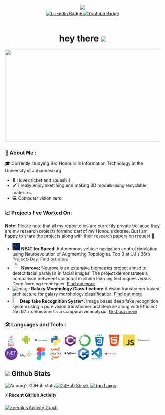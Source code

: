 <div id="header" align="center">
  <img src="https://media.giphy.com/media/M9gbBd9nbDrOTu1Mqx/giphy.gif" width="100"/>
</div>

<div id="badges" align="center">
  <div id="header">
  <a href="www.linkedin.com/in/zeerak-baig6537b5205">
    <img src="https://img.shields.io/badge/LinkedIn-blue?style=for-the-badge&logo=linkedin&logoColor=white" alt="LinkedIn Badge"/>
  </a>
  <a href="https://www.youtube.com/channel/UCPcRBHchnuFVQvoqMwk-jFA">
    <img src="https://img.shields.io/badge/YouTube-red?style=for-the-badge&logo=youtube&logoColor=white" alt="Youtube Badge"/>
  </a>
</div>
  <img src="https://komarev.com/ghpvc/?username=ZeerakBaig&style=flat-square&color=blue" alt=""/>
  
  <h1>
  hey there
  <img src="https://media.giphy.com/media/hvRJCLFzcasrR4ia7z/giphy.gif" width="30px"/>
</h1>
</div>

<div align="center">
  <img src="https://media.giphy.com/media/dWesBcTLavkZuG35MI/giphy.gif" width="600" height="300"/>
</div>

### :boy: About Me :
🎓 Currently studying Bsc Honours in Information Technology at the University of Johannesburg.

- 🏏 I love cricket and squash 🎾
- 🖌️ I really enjoy sketching and making 3D models using recyclable materials.
- 💻 Computer vision nerd

### 📈 Projects I've Worked On:

**Note:** Please note that all my repositories are currently private because they are my research projects forming part of my Honours degree. But I am happy
to share the projects along with their research papers on request 🙂.

- <img src="https://github.com/ZeerakBaig/Neat-for-Speed/blob/master/Logo6.png" width=5% height=5%> **NEAT for Speed:** Autonomous vehicle navigation control simulation using Neuroevolution of Augmenting Topologies. Top 3 at UJ's 36th Projects Day. [Find out more](https://github.com/ZeerakBaig/Neat-for-Speed)
- <img src="https://github.com/ZeerakBaig/Neurove/blob/main/NeuroveLogo.png?raw=true" width=5% height=5%> **Neurove:** Neurove is an extensive biometrics project aimed to detect facial paralysis in facial images. The project demonstrates a comparison between traditional machine learning techniques versus Deep learning techniques. [Find out more](https://github.com/ZeerakBaig/Neurove)
-  ![image](https://user-images.githubusercontent.com/63865869/202414977-45298ca7-a9ba-4c48-b528-614b19bc7121.png)
**Galaxy Morphology Classification:** A vision transformer based architecture for galaxy morphology classification. [Find out more](https://github.com/ZeerakBaig/Galaxy-Morphology-Classification)
- <img src="https://user-images.githubusercontent.com/63865869/202416218-02b21d08-3ecf-4233-8d82-57892db4f38e.png" width=5% height=10%>**Deep fake Recognition System:** Image based deep fake recognition system using a pure vision transformer architecture along with Efficient Net B7 architecture for a comparative analysis. [Find out more](https://github.com/ZeerakBaig/Deep-Fake-Recognition)


### :hammer_and_wrench: Languages and Tools :

<div>
  <img src="https://github.com/devicons/devicon/blob/master/icons/java/java-original-wordmark.svg" title="Java" alt="Java" width="40" height="40"/>&nbsp;
  <img src="https://github.com/devicons/devicon/blob/master/icons/android/android-original-wordmark.svg" title="Android" alt="Android" width="40" height="40"/>&nbsp;
  <img src="https://github.com/devicons/devicon/blob/master/icons/intellij/intellij-original-wordmark.svg" title="Intellij" alt="Intellij" width="40" height="40"/>&nbsp;
  <img src="https://github.com/devicons/devicon/blob/master/icons/python/python-original.svg" title="Python" alt="Python" width="40" height="40"/>&nbsp;
  <img src="https://github.com/devicons/devicon/blob/master/icons/csharp/csharp-original.svg" title="C#" alt="C#" width="40" height="40"/>&nbsp;
  <img src="https://github.com/devicons/devicon/blob/master/icons/anaconda/anaconda-original.svg" title="Anaconda" alt="Anaconda" width="40" height="40"/>&nbsp;
  <img src="https://github.com/devicons/devicon/blob/master/icons/css3/css3-plain-wordmark.svg"  title="CSS3" alt="CSS" width="40" height="40"/>&nbsp;
  <img src="https://github.com/devicons/devicon/blob/master/icons/html5/html5-original.svg" title="HTML5" alt="HTML" width="40" height="40"/>&nbsp;
  <img src="https://github.com/devicons/devicon/blob/master/icons/javascript/javascript-original.svg" title="JavaScript" alt="JavaScript" width="40" height="40"/>&nbsp;
  <img src="https://github.com/devicons/devicon/blob/master/icons/tensorflow/tensorflow-original-wordmark.svg" title="Tensorflow" alt="Tensorflow" width="40" height="40"/>&nbsp;
  <img src="https://github.com/devicons/devicon/blob/master/icons/dotnetcore/dotnetcore-original.svg" title=".NetCore"  alt=".NetCore" width="40" height="40"/>&nbsp;
  <img src="https://github.com/devicons/devicon/blob/master/icons/mysql/mysql-original-wordmark.svg" title="MySQL"  alt="MySQL" width="40" height="40"/>&nbsp;
  <img src="https://github.com/devicons/devicon/blob/master/icons/figma/figma-original.svg" title="Figma" alt="Figma" width="40" height="40"/>&nbsp;
  <img src="https://github.com/devicons/devicon/blob/master/icons/jupyter/jupyter-original-wordmark.svg" title="Jupyter" alt="Jupyter" width="40" height="40"/>&nbsp;
  <img src="https://github.com/devicons/devicon/blob/master/icons/pycharm/pycharm-original-wordmark.svg" title="PyCharm" **alt="PyCharm" width="40" height="40"/>
  <img src="https://github.com/devicons/devicon/blob/master/icons/cplusplus/cplusplus-original.svg" title="C++" **alt="C++" width="40" height="40"/>
  <img src="https://github.com/devicons/devicon/blob/master/icons/vscode/vscode-original-wordmark.svg" title="VSCode" **alt="VSCode" width="40" height="40"/>
  <img src="https://github.com/devicons/devicon/blob/master/icons/visualstudio/visualstudio-plain-wordmark.svg" title="Visual Studio" **alt="Visual Studio" width="40" height="40"/>
</div>

## <img src="https://media.giphy.com/media/iY8CRBdQXODJSCERIr/giphy.gif" width="35"><b> Github Stats </b>
![Anurag's GitHub stats](https://github-readme-stats.vercel.app/api?username=ZeerakBaig&show_icons=true&theme=radical&count_private=true)
[![GitHub Streak](http://github-readme-streak-stats.herokuapp.com?user=ZeerakBaig&theme=dark&background=000000)](https://git.io/streak-stats)
[![Top Langs](https://github-readme-stats.vercel.app/api/top-langs/?username=ZeerakBaig&layout=compact&theme=vision-friendly-dark)](https://github.com/anuraghazra/github-readme-stats)

<summary><b>⚡ Recent GitHub Activity</b></summary>
<br/>
<a href="https://github.com/ZeerakBaig"><img alt="Zeerak's Activity Graph" src="https://activity-graph.herokuapp.com/graph?username=ZeerakBaig&custom_title=Zeerak's%20Contribution%20Graph&theme=react-dark" /></a>
<br/>
<br/>





